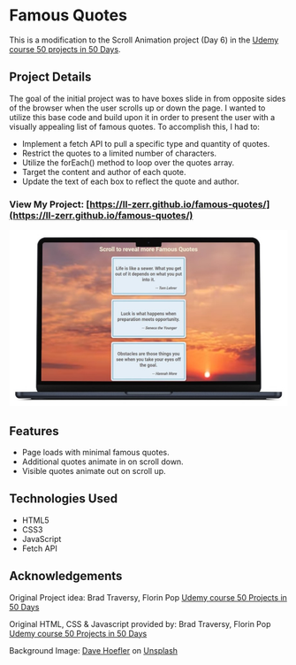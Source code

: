 # Famous Quotes

This is a modification to the Scroll Animation project (Day 6) in the [Udemy course 50 projects in 50 Days](https://www.udemy.com/course/50-projects-50-days/?src=sac&kw=50+projects+50+days).

## Project Details

The goal of the initial project was to have boxes slide in from opposite sides of the browser when the user scrolls up or down the page. I wanted to utilize this base code and build upon it in order to present the user with a visually appealing list of famous quotes. To accomplish this, I had to:

- Implement a fetch API to pull a specific type and quantity of quotes.
- Restrict the quotes to a limited number of characters.
- Utilize the forEach() method to loop over the quotes array.
- Target the content and author of each quote.
- Update the text of each box to reflect the quote and author. 

### View My Project: [https://ll-zerr.github.io/famous-quotes/](https://ll-zerr.github.io/famous-quotes/)

![Screenshot](img/smartmockups_famous-quotes.jpg)

## Features

- Page loads with minimal famous quotes.
- Additional quotes animate in on scroll down.
- Visible quotes animate out on scroll up.

## Technologies Used

- HTML5
- CSS3
- JavaScript
- Fetch API

## Acknowledgements

Original Project idea: Brad Traversy, Florin Pop [Udemy course 50 Projects in 50 Days](https://www.udemy.com/course/50-projects-50-days/?src=sac&kw=50+projects+50+days)

Original HTML, CSS & Javascript provided by: Brad Traversy, Florin Pop [Udemy course 50 Projects in 50 Days](https://www.udemy.com/course/50-projects-50-days/?src=sac&kw=50+projects+50+days)

Background Image: [Dave Hoefler](https://unsplash.com/it/@davehoefler) on [Unsplash](https://unsplash.com/it/foto/Ib2-XAeuUQg)
